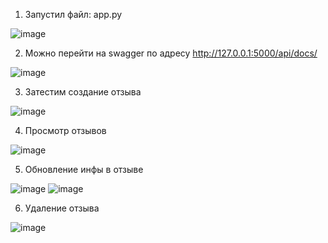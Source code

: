 1) Запустил файл: app.py

![image](https://github.com/NellBaZZ/web_lab6/assets/117501803/5ccd7bc9-72a4-47d9-a06f-c5baf9c7c6e7)

2) Можно перейти на swagger по адресу http://127.0.0.1:5000/api/docs/

![image](https://github.com/NellBaZZ/web_lab6/assets/117501803/56899579-b92e-4985-85ce-9a2a27cdfcbd)

3) Затестим создание отзыва

![image](https://github.com/NellBaZZ/web_lab6/assets/117501803/ce265ebc-a743-4217-912d-239b87608019)

4) Просмотр отзывов

![image](https://github.com/NellBaZZ/web_lab6/assets/117501803/9f363247-43e8-4da2-ac97-43671b95e641)

5) Обновление инфы в отзыве

![image](https://github.com/NellBaZZ/web_lab6/assets/117501803/18b8252d-53db-4e4b-b7a3-26694febe8b1)
![image](https://github.com/NellBaZZ/web_lab6/assets/117501803/53376870-b276-4687-9799-7741c145031f)

6) Удаление отзыва

![image](https://github.com/NellBaZZ/web_lab6/assets/117501803/0271e1ae-2e7c-419a-907a-5b8e4ddc45fd)



